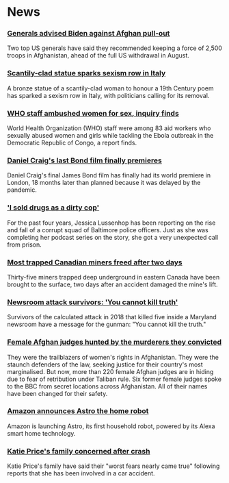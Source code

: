 # News
### [Generals advised Biden against Afghan pull-out](https://www.bbc.com/news/world-us-canada-58719834)
Two top US generals have said they recommended keeping a force of 2,500 troops in Afghanistan, ahead of the full US withdrawal in August.
### [Scantily-clad statue sparks sexism row in Italy](https://www.bbc.com/news/world-europe-58723918)
A bronze statue of a scantily-clad woman to honour a 19th Century poem has sparked a sexism row in Italy, with politicians calling for its removal.
### [WHO staff ambushed women for sex, inquiry finds](https://www.bbc.com/news/world-africa-58710200)
World Health Organization (WHO) staff were among 83 aid workers who sexually abused women and girls while tackling the Ebola outbreak in the Democratic Republic of Congo, a report finds.
### [Daniel Craig's last Bond film finally premieres](https://www.bbc.com/news/entertainment-arts-58718914)
Daniel Craig's final James Bond film has finally had its world premiere in London, 18 months later than planned because it was delayed by the pandemic.
### ['I sold drugs as a dirty cop'](https://www.bbc.com/news/world-us-canada-58710164)
For the past four years, Jessica Lussenhop has been reporting on the rise and fall of a corrupt squad of Baltimore police officers. Just as she was completing her podcast series on the story, she got a very unexpected call from prison.
### [Most trapped Canadian miners freed after two days](https://www.bbc.com/news/world-us-canada-58717586)
Thirty-five miners trapped deep underground in eastern Canada have been brought to the surface, two days after an accident damaged the mine's lift. 
### [Newsroom attack survivors: 'You cannot kill truth'](https://www.bbc.com/news/world-us-canada-58725441)
Survivors of the calculated attack in 2018 that killed five inside a Maryland newsroom have a message for the gunman: "You cannot kill the truth."
### [Female Afghan judges hunted by the murderers they convicted](https://www.bbc.com/news/world-asia-58709353)
They were the trailblazers of women's rights in Afghanistan. They were the staunch defenders of the law, seeking justice for their country's most marginalised. But now, more than 220 female Afghan judges are in hiding due to fear of retribution under Taliban rule. Six former female judges spoke to the BBC from secret locations across Afghanistan. All of their names have been changed for their safety.
### [Amazon announces Astro the home robot](https://www.bbc.com/news/technology-58727057)
Amazon is launching Astro, its first household robot, powered by its Alexa smart home technology.
### [Katie Price's family concerned after crash](https://www.bbc.com/news/entertainment-arts-58720249)
Katie Price's family have said their "worst fears nearly came true" following reports that she has been involved in a car accident.
